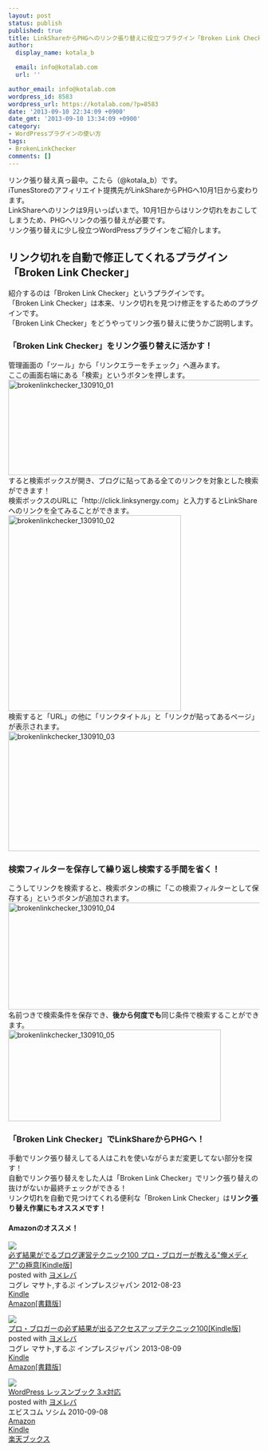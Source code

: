 ```yaml
---
layout: post
status: publish
published: true
title: LinkShareからPHGへのリンク張り替えに役立つプラグイン「Broken Link Checker」
author:
  display_name: kotala_b

  email: info@kotalab.com
  url: ''

author_email: info@kotalab.com
wordpress_id: 8583
wordpress_url: https://kotalab.com/?p=8583
date: '2013-09-10 22:34:09 +0900'
date_gmt: '2013-09-10 13:34:09 +0900'
category:
- WordPressプラグインの使い方
tags:
- BrokenLinkChecker
comments: []
---
```

<p>リンク張り替え真っ最中。こたら（@kotala_b）です。<br />
iTunesStoreのアフィリエイト提携先がLinkShareからPHGへ10月1日から変わります。<br />
LinkShareへのリンクは9月いっぱいまで。10月1日からはリンク切れをおこしてしまうため、PHGへリンクの張り替えが必要です。<br />
リンク張り替えに少し役立つWordPressプラグインをご紹介します。<br />
<!--more--></p>
<h2>リンク切れを自動で修正してくれるプラグイン「Broken Link Checker」</h2>
<p>紹介するのは「Broken Link Checker」というプラグインです。<br />
「Broken Link Checker」は本来、リンク切れを見つけ修正をするためのプラグインです。<br />
「Broken Link Checker」をどうやってリンク張り替えに使うかご説明します。</p>
<h3>「Broken Link Checker」をリンク張り替えに活かす！</h3>
<p>管理画面の「ツール」から「リンクエラーをチェック」へ進みます。<br />
ここの画面右端にある「検索」というボタンを押します。<br />
<img src="https://kotalab.com/wp-content/uploads/brokenlinkchecker_130910_01-546x191.jpg" alt="brokenlinkchecker_130910_01" width="546" height="191" class="alignnone size-large wp-image-8589" /><br />
すると検索ボックスが開き、ブログに貼ってある全てのリンクを対象とした検索ができます！<br />
検索ボックスのURLに「http://click.linksynergy.com」と入力するとLinkShareへのリンクを全てみることができます。<br />
<img src="https://kotalab.com/wp-content/uploads/brokenlinkchecker_130910_02.jpg" alt="brokenlinkchecker_130910_02" width="346" height="392" class="alignnone size-full wp-image-8586" /><br />
検索すると「URL」の他に「リンクタイトル」と「リンクが貼ってあるページ」が表示されます。<br />
<img src="https://kotalab.com/wp-content/uploads/brokenlinkchecker_130910_03-546x240.jpg" alt="brokenlinkchecker_130910_03" width="546" height="240" class="alignnone size-large wp-image-8587" /></p>
<h3>検索フィルターを保存して繰り返し検索する手間を省く！</h3>
<p>こうしてリンクを検索すると、検索ボタンの横に「この検索フィルターとして保存する」というボタンが追加されます。<br />
<img src="https://kotalab.com/wp-content/uploads/brokenlinkchecker_130910_04-546x214.jpg" alt="brokenlinkchecker_130910_04" width="546" height="214" class="alignnone size-large wp-image-8590" /><br />
名前つきで検索条件を保存でき、<strong>後から何度でも</strong>同じ条件で検索することができます。<br />
<img src="https://kotalab.com/wp-content/uploads/brokenlinkchecker_130910_05.jpg" alt="brokenlinkchecker_130910_05" width="426" height="183" class="alignnone size-full wp-image-8588" /></p>
<h3>「Broken Link Checker」でLinkShareからPHGへ！</h3>
<p>手動でリンク張り替えしてる人はこれを使いながらまだ変更してない部分を探す！<br />
自動でリンク張り替えをした人は「Broken Link Checker」でリンク張り替えの抜けがないか最終チェックができる！<br />
リンク切れを自動で見つけてくれる便利な「Broken Link Checker」は<strong>リンク張り替え作業にもオススメです！</strong></p>
<h4 class="aam">Amazonのオススメ！</h4>
<div class="booklink-box">
<div class="booklink-image"><a href="http://www.amazon.co.jp/exec/obidos/asin/B009NQ7MGM/same-22/" rel="nofollow" target="_blank"><img src="http://ecx.images-amazon.com/images/I/51R5X8BZm-L._SL160_.jpg" style="border: none;" /></a></div>
<div class="booklink-info">
<div class="booklink-name"><a href="http://www.amazon.co.jp/exec/obidos/asin/B009NQ7MGM/same-22/" rel="nofollow" target="_blank">必ず結果がでるブログ運営テクニック100 プロ・ブロガーが教える"俺メディア"の極意[Kindle版]</a>
<div class="booklink-powered-date">posted with <a href="http://yomereba.com" rel="nofollow" target="_blank">ヨメレバ</a></div>
</div>
<div class="booklink-detail">コグレ マサト,するぷ インプレスジャパン 2012-08-23    </div>
<div class="booklink-link2">
<div class="shoplinkkindle"><a href="http://www.amazon.co.jp/exec/obidos/ASIN/B009NQ7MGM/same-22/" rel="nofollow" target="_blank" >Kindle</a></div>
<div class="shoplinkamazon"><a href="http://www.amazon.co.jp/exec/obidos/ASIN/4844331779/same-22/" rel="nofollow" target="_blank" title="アマゾン" >Amazon[書籍版]</a></div>
</p></div>
</div>
<div class="booklink-footer"></div>
</div>
<div class="booklink-box">
<div class="booklink-image"><a href="http://www.amazon.co.jp/exec/obidos/asin/B00E9IYWJ4/same-22/" rel="nofollow" target="_blank"><img src="http://ecx.images-amazon.com/images/I/51OmKlbWagL._SL160_.jpg" style="border: none;" /></a></div>
<div class="booklink-info">
<div class="booklink-name"><a href="http://www.amazon.co.jp/exec/obidos/asin/B00E9IYWJ4/same-22/" rel="nofollow" target="_blank">プロ・ブロガーの必ず結果が出るアクセスアップテクニック100[Kindle版]</a>
<div class="booklink-powered-date">posted with <a href="http://yomereba.com" rel="nofollow" target="_blank">ヨメレバ</a></div>
</div>
<div class="booklink-detail">コグレ マサト,するぷ インプレスジャパン 2013-08-09    </div>
<div class="booklink-link2">
<div class="shoplinkkindle"><a href="http://www.amazon.co.jp/exec/obidos/ASIN/B00E9IYWJ4/same-22/" rel="nofollow" target="_blank" >Kindle</a></div>
<div class="shoplinkamazon"><a href="http://www.amazon.co.jp/exec/obidos/ASIN/4844334417/same-22/" rel="nofollow" target="_blank" title="アマゾン" >Amazon[書籍版]</a></div>
</p></div>
</div>
<div class="booklink-footer"></div>
</div>
<div class="booklink-box">
<div class="booklink-image"><a href="http://www.amazon.co.jp/exec/obidos/asin/4883377245/same-22/" rel="nofollow" target="_blank"><img src="http://ecx.images-amazon.com/images/I/51M0dcqriiL._SL160_.jpg" style="border: none;" /></a></div>
<div class="booklink-info">
<div class="booklink-name"><a href="http://www.amazon.co.jp/exec/obidos/asin/4883377245/same-22/" rel="nofollow" target="_blank">WordPress レッスンブック 3.x対応</a>
<div class="booklink-powered-date">posted with <a href="http://yomereba.com" rel="nofollow" target="_blank">ヨメレバ</a></div>
</div>
<div class="booklink-detail">エビスコム ソシム 2010-09-08    </div>
<div class="booklink-link2">
<div class="shoplinkamazon"><a href="http://www.amazon.co.jp/exec/obidos/asin/4883377245/same-22/" rel="nofollow" target="_blank" title="アマゾン" >Amazon</a></div>
<div class="shoplinkkindle"><a href="http://www.amazon.co.jp/gp/search?keywords=WordPress%20%83%8C%83b%83X%83%93%83u%83b%83N%203.x%91%CE%89%9E&__mk_ja_JP=%83J%83%5E%83J%83i&url=node%3D2275256051&tag=same-22" rel="nofollow" target="_blank" >Kindle</a></div>
<div class="shoplinkrakuten"><a href="http://c.af.moshimo.com/af/c/click?a_id=374941&p_id=56&pc_id=56&pl_id=637&s_v=b5Rz2P0601xu&url=http%3A%2F%2Fbooks.rakuten.co.jp%2Frb%2F6719352%2F" rel="nofollow" target="_blank" title="楽天ブックス" >楽天ブックス</a></div>
</p></div>
</div>
<div class="booklink-footer"></div>
</div>

